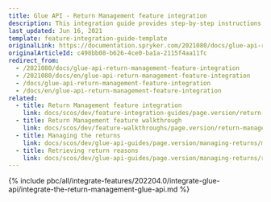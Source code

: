 ```yaml
---
title: Glue API - Return Management feature integration
description: This integration guide provides step-by-step instructions on integrating Glue API - Return Management feature into your project.
last_updated: Jun 16, 2021
template: feature-integration-guide-template
originalLink: https://documentation.spryker.com/2021080/docs/glue-api-return-management-feature-integration
originalArticleId: c498bb08-b626-4ce0-ba1a-2115f4aa11fc
redirect_from:
  - /2021080/docs/glue-api-return-management-feature-integration
  - /2021080/docs/en/glue-api-return-management-feature-integration
  - /docs/glue-api-return-management-feature-integration
  - /docs/en/glue-api-return-management-feature-integration
related:
  - title: Return Management feature integration
    link: docs/scos/dev/feature-integration-guides/page.version/return-management-feature-integration.html
  - title: Return Management feature walkthrough
    link: docs/scos/dev/feature-walkthroughs/page.version/return-management-feature-walkthrough.html
  - title: Managing the returns
    link: docs/scos/dev/glue-api-guides/page.version/managing-returns/managing-the-returns.html
  - title: Retrieving return reasons
    link: docs/scos/dev/glue-api-guides/page.version/managing-returns/retrieving-return-reasons.html
---
```


{% include pbc/all/integrate-features/202204.0/integrate-glue-api/integrate-the-return-management-glue-api.md %} <!-- To edit, see /_includes/pbc/all/integrate-features/202204.0/integrate-glue-api/integrate-the-return-management-glue-api.md -->
